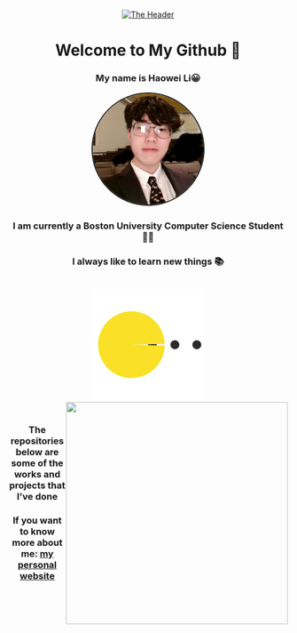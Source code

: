 <div align="center">
	<br>
	<a href="https://dev-haowei.pantheonsite.io/">
		<img src="" width="800" height="400" alt="The Header">
	</a>
	<br>
</div>
<h1 align="center">Welcome to My Github 👋</h1>

<h3 align="center" > My name is Haowei Li😀</h3>
<p align="center">
  <img   style = "height:200px; width: 200px;border: solid 2px; border-radius: 50%;" 
       src="Haowei-Li.png" />
</p>
<h3 align="center" > I am currently a Boston University Computer Science Student	🧑‍🎓</h3>
<h3 align="center"> I always like to learn new things 📚</h3>
<div align="center">
	<br>
	<img src="https://raw.githubusercontent.com/Aniket965/Aniket965/master/pacman.svg?sanitize=true" width="200px" height="200px"/>
	<br>
	<img align="right"  style = "height:400px; width: 400px;" src="https://media.giphy.com/media/vFKqnCdLPNOKc/giphy.gif" width="200px" height="200px" />
	<br>
</div>
<h3 align="center">The repositories below are some of the works and projects that I've done</h3>
<h3 align="center">If you want to know more about me: <a href = "https://dev-haowei.pantheonsite.io/">my personal website</a></h3>

